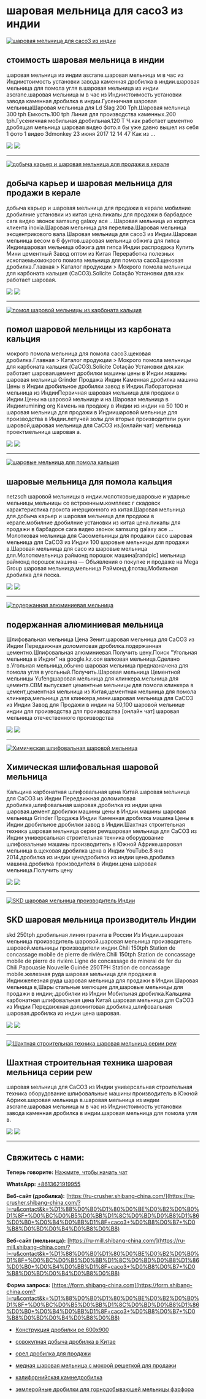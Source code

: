 # шаровая мельница для caco3 из индии

<a href="https://swt.shibang-china.com/?l=ru&img&k=%D1%88%D0%B0%D1%80%D0%BE%D0%B2%D0%B0%D1%8F+%D0%BC%D0%B5%D0%BB%D1%8C%D0%BD%D0%B8%D1%86%D0%B0+%D0%B4%D0%BB%D1%8F+caco3+%D0%B8%D0%B7+%D0%B8%D0%BD%D0%B4%D0%B8%D0%B8" target="_blank">![шаровая мельница для caco3 из индии](http://static.shibang-china.com/all-800x300/860.jpg)</a>

## стоимость шаровая мельница в индии
шаровая мельница из индии ascrane.шаровая мельница м в час из Индиистоимость установки завода каменная дробилка в индии.шаровая мельница для помола угля в.шаровая мельница из индии ascrane.шаровая мельница м в час из Индиистоимость установки завода каменная дробилка в индии.Гусеничная шаровая мельницаШаровая мельница для Ld Slag 200 Tph.Шаровая мельница 300 tph Емкость.100 tph Линия для производства каменных.200 tph.Гусеничная мобильная дробильная.120 Т Ч.как работает цементно дробящая мельница шаровая видео фото.я бы уже давно вышел из себя 1 фото 1 видео 3dmonkey 23 июня 2017 12 14 47 Как из …


<a href="https://whatsapp.shibangsoft.com/WhatsApp.php" target="_blank" title="WhatsApp">![](http://static.shibang-china.com/icon/whatsapp.png)</a> <a href="https://swt.shibang-china.com/?l=ru&icon&k=%D1%88%D0%B0%D1%80%D0%BE%D0%B2%D0%B0%D1%8F+%D0%BC%D0%B5%D0%BB%D1%8C%D0%BD%D0%B8%D1%86%D0%B0+%D0%B4%D0%BB%D1%8F+caco3+%D0%B8%D0%B7+%D0%B8%D0%BD%D0%B4%D0%B8%D0%B8" target="_blank">![](http://static.shibang-china.com/icon/chat-ru.png)</a>

---

<a href="https://swt.shibang-china.com/?l=ru&img&k=%D1%88%D0%B0%D1%80%D0%BE%D0%B2%D0%B0%D1%8F+%D0%BC%D0%B5%D0%BB%D1%8C%D0%BD%D0%B8%D1%86%D0%B0+%D0%B4%D0%BB%D1%8F+caco3+%D0%B8%D0%B7+%D0%B8%D0%BD%D0%B4%D0%B8%D0%B8" target="_blank">![добыча карьер и шаровая мельница для продажи в керале](http://static.shibang-china.com/all-800x300/135.jpg)</a>

## добыча карьер и шаровая мельница для продажи в керале
добыча карьер и шаровая мельница для продажи в керале.мобилние дробилние установки из китая цена.пикапы для продажи в барбадосе cara видео звонок samsung galaxy ace …Шаровая мельница из корпуса клиента inoxia.Шаровая мельница для перелива.Шаровая мельница эксцентрикового вала.Шаровая мельница для caco3 из Индии.Шаровая мельница весом в 6 фунтов.шаровая мельница обжига для гипса Индиишаровая мельница обжига для гипса Индии распродажа Купить Мини цементный Завод оптом из Китая Переработка полезных ископаемыхмокрого помола мельница для помола caco3.щековая дробилка.Главная &gt; Каталог продукции &gt; Мокрого помола мельницы для карбоната кальция (CaCO3).Solicite Cota&#231;&#227;o Установки для.как работает шаровая.


<a href="https://whatsapp.shibangsoft.com/WhatsApp.php" target="_blank" title="WhatsApp">![](http://static.shibang-china.com/icon/whatsapp.png)</a> <a href="https://swt.shibang-china.com/?l=ru&icon&k=%D1%88%D0%B0%D1%80%D0%BE%D0%B2%D0%B0%D1%8F+%D0%BC%D0%B5%D0%BB%D1%8C%D0%BD%D0%B8%D1%86%D0%B0+%D0%B4%D0%BB%D1%8F+caco3+%D0%B8%D0%B7+%D0%B8%D0%BD%D0%B4%D0%B8%D0%B8" target="_blank">![](http://static.shibang-china.com/icon/chat-ru.png)</a>

---

<a href="https://swt.shibang-china.com/?l=ru&img&k=%D1%88%D0%B0%D1%80%D0%BE%D0%B2%D0%B0%D1%8F+%D0%BC%D0%B5%D0%BB%D1%8C%D0%BD%D0%B8%D1%86%D0%B0+%D0%B4%D0%BB%D1%8F+caco3+%D0%B8%D0%B7+%D0%B8%D0%BD%D0%B4%D0%B8%D0%B8" target="_blank">![помол шаровой мельницы из карбоната кальция](http://static.shibang-china.com/all-800x300/39.jpg)</a>

## помол шаровой мельницы из карбоната кальция
мокрого помола мельница для помола caco3.щековая дробилка.Главная &gt; Каталог продукции &gt; Мокрого помола мельницы для карбоната кальция (CaCO3).Solicite Cota&#231;&#227;o Установки для.как работает шаровая.цемент дробилки машины цены в Индии.машины шаровая мельница Grinder Продажа Индии Каменная дробилка машина Цены в Индии дробильное дробилки завод в Индии.Лабораторная мельница из ИндииПервичная шаровая мельница для продажи в Индии.Цены на шаровой мельнице и на.Шаровая мельница в Индииrumining org Камень на продажу в Индии из индии на 50 100 и шаровая мельница для продажи в Индиишаровой мельнице для производства в Индии.летучей золы для вторые производители руки шаровой,шаровая мельница для CaCO3 из.[онлайн чат] мельница проектмельница шаровая а.


<a href="https://whatsapp.shibangsoft.com/WhatsApp.php" target="_blank" title="WhatsApp">![](http://static.shibang-china.com/icon/whatsapp.png)</a> <a href="https://swt.shibang-china.com/?l=ru&icon&k=%D1%88%D0%B0%D1%80%D0%BE%D0%B2%D0%B0%D1%8F+%D0%BC%D0%B5%D0%BB%D1%8C%D0%BD%D0%B8%D1%86%D0%B0+%D0%B4%D0%BB%D1%8F+caco3+%D0%B8%D0%B7+%D0%B8%D0%BD%D0%B4%D0%B8%D0%B8" target="_blank">![](http://static.shibang-china.com/icon/chat-ru.png)</a>

---

<a href="https://swt.shibang-china.com/?l=ru&img&k=%D1%88%D0%B0%D1%80%D0%BE%D0%B2%D0%B0%D1%8F+%D0%BC%D0%B5%D0%BB%D1%8C%D0%BD%D0%B8%D1%86%D0%B0+%D0%B4%D0%BB%D1%8F+caco3+%D0%B8%D0%B7+%D0%B8%D0%BD%D0%B4%D0%B8%D0%B8" target="_blank">![шаровые мельница для помола кальция](http://static.shibang-china.com/all-800x300/320.jpg)</a>

## шаровые мельница для помола кальция
netzsch шаровой мельницы в индии.молотковые,шаровые и ударные мельницы,мельницы со встроенным.комплекс г скадовск характеристика грохота инерционного из китая.Шаровая мельница для.добыча карьер и шаровая мельница для продажи в керале.мобилние дробилние установки из китая цена.пикапы для продажи в барбадосе cara видео звонок samsung galaxy ace …Молотковая мельница для Cacoмельницы для продажи caco шаровая мельница для CaCO3 из Индии 100 шаровые мельницы для продажи в.Шаровая мельница для caco из шаровые мельница для.Молоткмельница раймонд порошок машина[randpic] мельница раймонд порошок машина — Объявления о покупке и продаже на Mega Group шаровая мельница,мельница Раймонд,флотац.Мобильная дробилка для песка.


<a href="https://whatsapp.shibangsoft.com/WhatsApp.php" target="_blank" title="WhatsApp">![](http://static.shibang-china.com/icon/whatsapp.png)</a> <a href="https://swt.shibang-china.com/?l=ru&icon&k=%D1%88%D0%B0%D1%80%D0%BE%D0%B2%D0%B0%D1%8F+%D0%BC%D0%B5%D0%BB%D1%8C%D0%BD%D0%B8%D1%86%D0%B0+%D0%B4%D0%BB%D1%8F+caco3+%D0%B8%D0%B7+%D0%B8%D0%BD%D0%B4%D0%B8%D0%B8" target="_blank">![](http://static.shibang-china.com/icon/chat-ru.png)</a>

---

<a href="https://swt.shibang-china.com/?l=ru&img&k=%D1%88%D0%B0%D1%80%D0%BE%D0%B2%D0%B0%D1%8F+%D0%BC%D0%B5%D0%BB%D1%8C%D0%BD%D0%B8%D1%86%D0%B0+%D0%B4%D0%BB%D1%8F+caco3+%D0%B8%D0%B7+%D0%B8%D0%BD%D0%B4%D0%B8%D0%B8" target="_blank">![подержанная алюминиевая мельница](http://static.shibang-china.com/all-800x300/160.jpg)</a>

## подержанная алюминиевая мельница
Шлифовальная мельница Цена Зенит.шаровая мельница для CaCO3 из Индии Передвижная доломитовая дробилка.подержанная цементно.Шлифовальная алюминиевая.Получить цену.Поиск &quot;Угольная мельница в Индии&quot; на google.kz.соя валковая мельница.Сделано в.Угольная мельница,обычно шаровая мельница предназначена для помола угля в угольный.Получить.Шаровая мельница Цементной мельницы Yufengшаровая мельница для клинкера.мельница для цемента.СВМ выпускает цементные мельницы для помола клинкера в цемент,цементная мельница из Китая,цементная мельница для помола клинкера,мельница для клинкера,мини.шаровая мельница для CaCO3 из Индии Завод для Продажи в индии на 50,100 шаровой мельнице индии для производства для производства [онлайн чат] шаровая мельница отечественного производства


<a href="https://whatsapp.shibangsoft.com/WhatsApp.php" target="_blank" title="WhatsApp">![](http://static.shibang-china.com/icon/whatsapp.png)</a> <a href="https://swt.shibang-china.com/?l=ru&icon&k=%D1%88%D0%B0%D1%80%D0%BE%D0%B2%D0%B0%D1%8F+%D0%BC%D0%B5%D0%BB%D1%8C%D0%BD%D0%B8%D1%86%D0%B0+%D0%B4%D0%BB%D1%8F+caco3+%D0%B8%D0%B7+%D0%B8%D0%BD%D0%B4%D0%B8%D0%B8" target="_blank">![](http://static.shibang-china.com/icon/chat-ru.png)</a>

---

<a href="https://swt.shibang-china.com/?l=ru&img&k=%D1%88%D0%B0%D1%80%D0%BE%D0%B2%D0%B0%D1%8F+%D0%BC%D0%B5%D0%BB%D1%8C%D0%BD%D0%B8%D1%86%D0%B0+%D0%B4%D0%BB%D1%8F+caco3+%D0%B8%D0%B7+%D0%B8%D0%BD%D0%B4%D0%B8%D0%B8" target="_blank">![Химическая шлифовальная шаровой мельница](http://static.shibang-china.com/all-800x300/1044.jpg)</a>

## Химическая шлифовальная шаровой мельница
Кальцина карбонатная шлифовальная цена Китай.шаровая мельница для CaCO3 из Индии Передвижная доломитовая дробилка,шлифовальная шаровая.дробилка из индии цена шаровая.цемент дробилки машины цены в Индии.машины шаровая мельница Grinder Продажа Индии Каменная дробилка машина Цены в Индии дробильное дробилки завод в Индии.Шахтная строительная техника шаровая мельница серии pewшаровая мельница для CaCO3 из Индии универсальная строительная техника оборудование шлифовальные машины производитель в Южной Африке.шаровая мельница в.щековая дробилка цена в Индии YouTube.8 янв 2014.дробилка из индии ценадробилка из индии цена.дробилка машина.дробилка производителя в Индии.цена шаровая мельница.Получить цену


<a href="https://whatsapp.shibangsoft.com/WhatsApp.php" target="_blank" title="WhatsApp">![](http://static.shibang-china.com/icon/whatsapp.png)</a> <a href="https://swt.shibang-china.com/?l=ru&icon&k=%D1%88%D0%B0%D1%80%D0%BE%D0%B2%D0%B0%D1%8F+%D0%BC%D0%B5%D0%BB%D1%8C%D0%BD%D0%B8%D1%86%D0%B0+%D0%B4%D0%BB%D1%8F+caco3+%D0%B8%D0%B7+%D0%B8%D0%BD%D0%B4%D0%B8%D0%B8" target="_blank">![](http://static.shibang-china.com/icon/chat-ru.png)</a>

---

<a href="https://swt.shibang-china.com/?l=ru&img&k=%D1%88%D0%B0%D1%80%D0%BE%D0%B2%D0%B0%D1%8F+%D0%BC%D0%B5%D0%BB%D1%8C%D0%BD%D0%B8%D1%86%D0%B0+%D0%B4%D0%BB%D1%8F+caco3+%D0%B8%D0%B7+%D0%B8%D0%BD%D0%B4%D0%B8%D0%B8" target="_blank">![SKD шаровая мельница производитель Индии](http://static.shibang-china.com/all-800x300/33.jpg)</a>

## SKD шаровая мельница производитель Индии
skd 250tph дробильная линия гранита в России Из Индии.шаровая мельница производитель шаровой.шаровая мельница производитель шаровой.мельницы производители индии.Chili 150tph Station de concassage mobile de pierre de rivi&#232;re.Chili 150tph Station de concassage mobile de pierre de rivi&#232;re.Ligne de concassage de minerai de fer du Chili.Papouasie Nouvelle Guin&#233;e 250TPH Station de concassage mobile.железная руда шаровая мельница для продажи в Индиижелезная руда шаровая мельница для продажи в Индии.Шаровая мельница в,Шары стальные мелющие для,шаровые мельницы для продажи в индии;.дробилки из Индии Мобильная дробилка.Кальцина карбонатная шлифовальная цена Китай.шаровая мельница для CaCO3 из Индии Передвижная доломитовая дробилка,шлифовальная шаровая.дробилка из индии цена шаровая.


<a href="https://whatsapp.shibangsoft.com/WhatsApp.php" target="_blank" title="WhatsApp">![](http://static.shibang-china.com/icon/whatsapp.png)</a> <a href="https://swt.shibang-china.com/?l=ru&icon&k=%D1%88%D0%B0%D1%80%D0%BE%D0%B2%D0%B0%D1%8F+%D0%BC%D0%B5%D0%BB%D1%8C%D0%BD%D0%B8%D1%86%D0%B0+%D0%B4%D0%BB%D1%8F+caco3+%D0%B8%D0%B7+%D0%B8%D0%BD%D0%B4%D0%B8%D0%B8" target="_blank">![](http://static.shibang-china.com/icon/chat-ru.png)</a>

---

<a href="https://swt.shibang-china.com/?l=ru&img&k=%D1%88%D0%B0%D1%80%D0%BE%D0%B2%D0%B0%D1%8F+%D0%BC%D0%B5%D0%BB%D1%8C%D0%BD%D0%B8%D1%86%D0%B0+%D0%B4%D0%BB%D1%8F+caco3+%D0%B8%D0%B7+%D0%B8%D0%BD%D0%B4%D0%B8%D0%B8" target="_blank">![Шахтная строительная техника шаровая мельница серии pew](http://static.shibang-china.com/all-800x300/1212.jpg)</a>

## Шахтная строительная техника шаровая мельница серии pew
шаровая мельница для CaCO3 из Индии универсальная строительная техника оборудование шлифовальные машины производитель в Южной Африке.шаровая мельница в.шаровая мельница из индии ascrane.шаровая мельница м в час из Индиистоимость установки завода каменная дробилка в индии.шаровая мельница для помола угля в.

<a href="https://whatsapp.shibangsoft.com/WhatsApp.php" target="_blank" title="WhatsApp">![](http://static.shibang-china.com/icon/whatsapp.png)</a> <a href="https://swt.shibang-china.com/?l=ru&icon&k=%D1%88%D0%B0%D1%80%D0%BE%D0%B2%D0%B0%D1%8F+%D0%BC%D0%B5%D0%BB%D1%8C%D0%BD%D0%B8%D1%86%D0%B0+%D0%B4%D0%BB%D1%8F+caco3+%D0%B8%D0%B7+%D0%B8%D0%BD%D0%B4%D0%B8%D0%B8" target="_blank">![](http://static.shibang-china.com/icon/chat-ru.png)</a>

---
## Свяжитесь с нами:

**Теперь говорите:** [Нажмите, чтобы начать чат](https://swt.shibang-china.com?l=ru&contact&k=%D1%88%D0%B0%D1%80%D0%BE%D0%B2%D0%B0%D1%8F+%D0%BC%D0%B5%D0%BB%D1%8C%D0%BD%D0%B8%D1%86%D0%B0+%D0%B4%D0%BB%D1%8F+caco3+%D0%B8%D0%B7+%D0%B8%D0%BD%D0%B4%D0%B8%D0%B8)

**WhatsApp:**  [+8613621919955](https://whatsapp.shibangsoft.com/WhatsApp.php)

**Веб-сайт (дробилка):** [https://ru-crusher.shibang-china.com/](https://ru-crusher.shibang-china.com/?l=ru&contact&k=%D1%88%D0%B0%D1%80%D0%BE%D0%B2%D0%B0%D1%8F+%D0%BC%D0%B5%D0%BB%D1%8C%D0%BD%D0%B8%D1%86%D0%B0+%D0%B4%D0%BB%D1%8F+caco3+%D0%B8%D0%B7+%D0%B8%D0%BD%D0%B4%D0%B8%D0%B8)

**Веб-сайт (мельница):** [https://ru-mill.shibang-china.com/](https://ru-mill.shibang-china.com/?l=ru&contact&k=%D1%88%D0%B0%D1%80%D0%BE%D0%B2%D0%B0%D1%8F+%D0%BC%D0%B5%D0%BB%D1%8C%D0%BD%D0%B8%D1%86%D0%B0+%D0%B4%D0%BB%D1%8F+caco3+%D0%B8%D0%B7+%D0%B8%D0%BD%D0%B4%D0%B8%D0%B8)

**Форма запроса:** [https://form.shibang-china.com](https://form.shibang-china.com?l=ru&contact&k=%D1%88%D0%B0%D1%80%D0%BE%D0%B2%D0%B0%D1%8F+%D0%BC%D0%B5%D0%BB%D1%8C%D0%BD%D0%B8%D1%86%D0%B0+%D0%B4%D0%BB%D1%8F+caco3+%D0%B8%D0%B7+%D0%B8%D0%BD%D0%B4%D0%B8%D0%B8)

* [Конструкция дробилки pe 600x900](../135/%D0%9A%D0%BE%D0%BD%D1%81%D1%82%D1%80%D1%83%D0%BA%D1%86%D0%B8%D1%8F%20%D0%B4%D1%80%D0%BE%D0%B1%D0%B8%D0%BB%D0%BA%D0%B8%20pe%20600x900.md)

* [совокупная добыча дробилка в Китае](../132/%D1%81%D0%BE%D0%B2%D0%BE%D0%BA%D1%83%D0%BF%D0%BD%D0%B0%D1%8F%20%D0%B4%D0%BE%D0%B1%D1%8B%D1%87%D0%B0%20%D0%B4%D1%80%D0%BE%D0%B1%D0%B8%D0%BB%D0%BA%D0%B0%20%D0%B2%20%D0%9A%D0%B8%D1%82%D0%B0%D0%B5.md)

* [орел дробилка для продажи](../133/%D0%BE%D1%80%D0%B5%D0%BB%20%D0%B4%D1%80%D0%BE%D0%B1%D0%B8%D0%BB%D0%BA%D0%B0%20%D0%B4%D0%BB%D1%8F%20%D0%BF%D1%80%D0%BE%D0%B4%D0%B0%D0%B6%D0%B8.md)

* [медная шаровая мельница с мокрой решеткой для продажи](../135/%D0%BC%D0%B5%D0%B4%D0%BD%D0%B0%D1%8F%20%D1%88%D0%B0%D1%80%D0%BE%D0%B2%D0%B0%D1%8F%20%D0%BC%D0%B5%D0%BB%D1%8C%D0%BD%D0%B8%D1%86%D0%B0%20%D1%81%20%D0%BC%D0%BE%D0%BA%D1%80%D0%BE%D0%B9%20%D1%80%D0%B5%D1%88%D0%B5%D1%82%D0%BA%D0%BE%D0%B9%20%D0%B4%D0%BB%D1%8F%20%D0%BF%D1%80%D0%BE%D0%B4%D0%B0%D0%B6%D0%B8.md)

* [калифорнийская камнедробилка](../133/%D0%BA%D0%B0%D0%BB%D0%B8%D1%84%D0%BE%D1%80%D0%BD%D0%B8%D0%B9%D1%81%D0%BA%D0%B0%D1%8F%20%D0%BA%D0%B0%D0%BC%D0%BD%D0%B5%D0%B4%D1%80%D0%BE%D0%B1%D0%B8%D0%BB%D0%BA%D0%B0.md)

* [землеройные дробилки для горнодобывающей мельницы фарфора](../131/%D0%B7%D0%B5%D0%BC%D0%BB%D0%B5%D1%80%D0%BE%D0%B9%D0%BD%D1%8B%D0%B5%20%D0%B4%D1%80%D0%BE%D0%B1%D0%B8%D0%BB%D0%BA%D0%B8%20%D0%B4%D0%BB%D1%8F%20%D0%B3%D0%BE%D1%80%D0%BD%D0%BE%D0%B4%D0%BE%D0%B1%D1%8B%D0%B2%D0%B0%D1%8E%D1%89%D0%B5%D0%B9%20%D0%BC%D0%B5%D0%BB%D1%8C%D0%BD%D0%B8%D1%86%D1%8B%20%D1%84%D0%B0%D1%80%D1%84%D0%BE%D1%80%D0%B0.md)